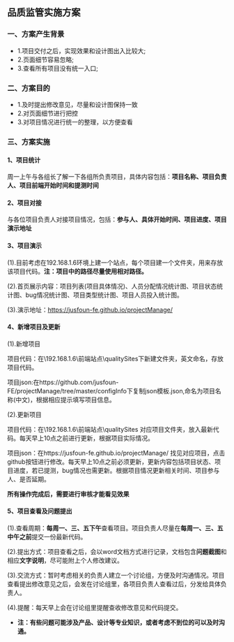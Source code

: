 ## 品质监管实施方案

### 一、方案产生背景
* 1.项目交付之后，实现效果和设计图出入比较大;
* 2.页面细节容易忽略;
* 3.查看所有项目没有统一入口;

### 二、方案目的
* 1.及时提出修改意见，尽量和设计图保持一致
* 2.对页面细节进行把控
* 3.对项目情况进行统一的整理，以方便查看

### 三、方案实施

   #### 1、项目统计
   周一上午与各组长了解一下各组所负责项目，具体内容包括：**项目名称、项目负责人、项目前端开始时间和提测时间**

   #### 2、项目对接
   与各位项目负责人对接项目情况，包括：**参与人、具体开始时间、项目进度、项目演示地址**

   #### 3、项目演示
   (1).目前考虑在192.168.1.6环境上建一个站点，每个项目建一个文件夹，用来存放该项目代码。**注：项目中的路径尽量使用相对路径。**

   (2).首页展示内容：项目列表(项目具体情况)、人员分配情况统计图、项目状态统计图、bug情况统计图、项目类型统计图、项目人员投入统计图。

   (3).演示地址：https://jusfoun-fe.github.io/projectManage/

   #### 4、新增项目及更新
   (1).新增项目

   项目代码：在\\192.168.1.6\前端站点\qualitySites下新建文件夹，英文命名，存放项目代码。

   项目json:在https://github.com/jusfoun-FE/projectManage/tree/master/configInfo下复制json模板.json,命名为项目名称(中文)，根据相应提示填写项目信息。

   (2).更新项目

   项目代码：在\\192.168.1.6\前端站点\qualitySites 对应项目文件夹，放入最新代码。每天早上10点之前进行更新，根据项目实际情况。

   项目json：在https://jusfoun-fe.github.io/projectManage/ 找见对应项目，点击github按钮进行修改。每天早上10点之前必须更新，更新内容包括项目状态、项目进度，若已提测，bug情况也需更新。根据项目情况更新相关时间、项目参与人、是否延期。

   **所有操作完成后，需要进行审核才能看见效果**

   #### 5、项目查看及问题提出
   (1).查看周期：**每周一、三、五下午**查看项目。项目负责人尽量在**每周一、三、五中午之前**提交一份最新代码。

   (2).提出方式：项目查看之后，会以word文档方式进行记录，文档包含**问题截图**和相应**文字说明**，尽可能附上个人修改建议。

   (3).交流方式：暂时考虑相关的负责人建立一个讨论组，方便及时沟通情况。项目查看提出修改意见之后，会发在讨论组里，各项目负责人查看过后，分发给具体负责人。

   (4).提醒：每天早上会在讨论组里提醒查收修改意见和代码提交。

   * **注：有些问题可能涉及产品、设计等专业知识，或者考虑不到位的可以及时沟通。**
